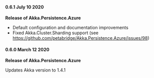 #### 0.6.1 July 10 2020 ####
**Release of Akka.Persistence.Azure**

- Default configuration and documentation improvements
- Fixed Akka.Cluster.Sharding support (see https://github.com/petabridge/Akka.Persistence.Azure/issues/98)

#### 0.6.0 March 12 2020 ####
**Release of Akka.Persistence.Azure**

Updates Akka version to 1.4.1